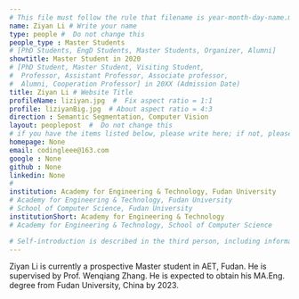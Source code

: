 ```yaml
---
# This file must follow the rule that filename is year-month-day-name.md .
name: Ziyan Li # Write your name
type: people #  Do not change this
people_type : Master Students
# [PhD Students, EngD Students, Master Students, Organizer, Alumni]
showtitle: Master Student in 2020
# [PhD Student, Master Student, Visiting Student,
#  Professor, Assistant Professor, Associate professor,
#  Alumni, Cooperation Professor] in 20XX (Admission Date)
title: Ziyan Li # Website Title
profileName: liziyan.jpg  #  Fix aspect ratio = 1:1
profile: liziyanBig.jpg  # About aspect ratio = 4:3
direction : Semantic Segmentation, Computer Vision
layout: peoplepost  #  Do not change this
# if you have the items listed below, please write here; if not, please write None.
homepage: None
email: codingleee@163.com
google : None
github : None
linkedin: None
# 
institution: Academy for Engineering & Technology, Fudan University
# Academy for Engineering & Technology, Fudan University
# School of Computer Science, Fudan University
institutionShort: Academy for Engineering & Technology
# Academy for Engineering & Technology, School of Computer Science

# Self-introduction is described in the third person, including information such as educational experience(B/M/P), graduation career development 
---
```


Ziyan Li is currently a prospective Master student in AET, Fudan. He is supervised by Prof. Wenqiang Zhang. He is expected to obtain his MA.Eng. degree from Fudan University, China by 2023. 



 

